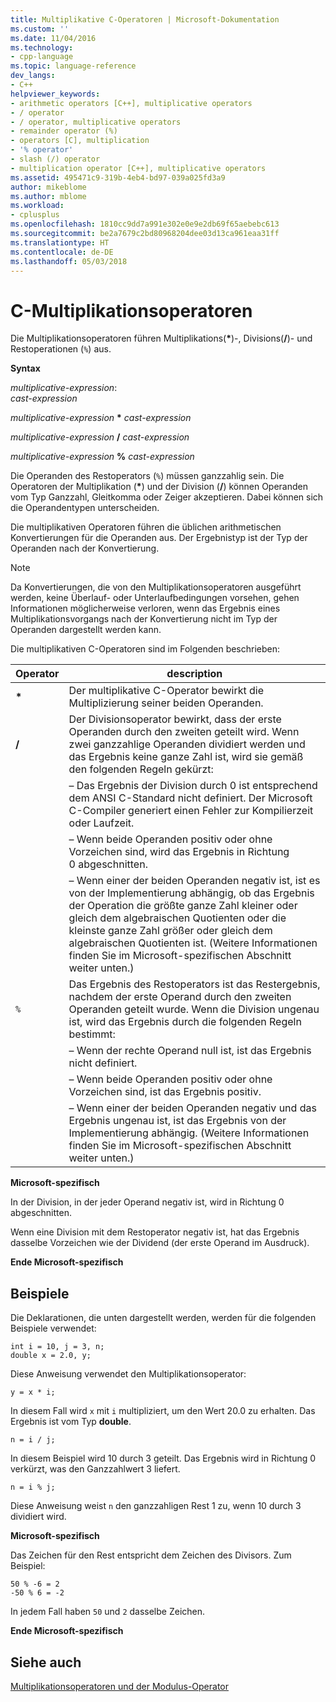 ```yaml
---
title: Multiplikative C-Operatoren | Microsoft-Dokumentation
ms.custom: ''
ms.date: 11/04/2016
ms.technology:
- cpp-language
ms.topic: language-reference
dev_langs:
- C++
helpviewer_keywords:
- arithmetic operators [C++], multiplicative operators
- / operator
- / operator, multiplicative operators
- remainder operator (%)
- operators [C], multiplication
- '% operator'
- slash (/) operator
- multiplication operator [C++], multiplicative operators
ms.assetid: 495471c9-319b-4eb4-bd97-039a025fd3a9
author: mikeblome
ms.author: mblome
ms.workload:
- cplusplus
ms.openlocfilehash: 1810cc9dd7a991e302e0e9e2db69f65aebebc613
ms.sourcegitcommit: be2a7679c2bd80968204dee03d13ca961eaa31ff
ms.translationtype: HT
ms.contentlocale: de-DE
ms.lasthandoff: 05/03/2018
---
```

# <a name="c-multiplicative-operators"></a>C-Multiplikationsoperatoren
Die Multiplikationsoperatoren führen Multiplikations(**\***)-, Divisions(**/**)- und Restoperationen (`%`) aus.  
  
 **Syntax**  
  
 *multiplicative-expression*:  
 *cast-expression*  
  
 *multiplicative-expression*  **\***  *cast-expression*  
  
 *multiplicative-expression*  **/**  *cast-expression*  
  
 *multiplicative-expression*  **%**  *cast-expression*  
  
 Die Operanden des Restoperators (`%`) müssen ganzzahlig sein. Die Operatoren der Multiplikation (**\***) und der Division (**/**) können Operanden vom Typ Ganzzahl, Gleitkomma oder Zeiger akzeptieren. Dabei können sich die Operandentypen unterscheiden.  
  
 Die multiplikativen Operatoren führen die üblichen arithmetischen Konvertierungen für die Operanden aus. Der Ergebnistyp ist der Typ der Operanden nach der Konvertierung.  
  
> [!NOTE]
>  Da Konvertierungen, die von den Multiplikationsoperatoren ausgeführt werden, keine Überlauf- oder Unterlaufbedingungen vorsehen, gehen Informationen möglicherweise verloren, wenn das Ergebnis eines Multiplikationsvorgangs nach der Konvertierung nicht im Typ der Operanden dargestellt werden kann.  
  
 Die multiplikativen C-Operatoren sind im Folgenden beschrieben:  
  
|Operator|description|  
|--------------|-----------------|  
|**\***|Der multiplikative C-Operator bewirkt die Multiplizierung seiner beiden Operanden.|  
|**/**|Der Divisionsoperator bewirkt, dass der erste Operanden durch den zweiten geteilt wird. Wenn zwei ganzzahlige Operanden dividiert werden und das Ergebnis keine ganze Zahl ist, wird sie gemäß den folgenden Regeln gekürzt:|  
||–   Das Ergebnis der Division durch 0 ist entsprechend dem ANSI C-Standard nicht definiert. Der Microsoft C-Compiler generiert einen Fehler zur Kompilierzeit oder Laufzeit.|  
||–   Wenn beide Operanden positiv oder ohne Vorzeichen sind, wird das Ergebnis in Richtung 0 abgeschnitten.|  
||–   Wenn einer der beiden Operanden negativ ist, ist es von der Implementierung abhängig, ob das Ergebnis der Operation die größte ganze Zahl kleiner oder gleich dem algebraischen Quotienten oder die kleinste ganze Zahl größer oder gleich dem algebraischen Quotienten ist. (Weitere Informationen finden Sie im Microsoft-spezifischen Abschnitt weiter unten.)|  
|`%`|Das Ergebnis des Restoperators ist das Restergebnis, nachdem der erste Operand durch den zweiten Operanden geteilt wurde. Wenn die Division ungenau ist, wird das Ergebnis durch die folgenden Regeln bestimmt:|  
||–   Wenn der rechte Operand null ist, ist das Ergebnis nicht definiert.|  
||–   Wenn beide Operanden positiv oder ohne Vorzeichen sind, ist das Ergebnis positiv.|  
||–   Wenn einer der beiden Operanden negativ und das Ergebnis ungenau ist, ist das Ergebnis von der Implementierung abhängig. (Weitere Informationen finden Sie im Microsoft-spezifischen Abschnitt weiter unten.)|  
  
 **Microsoft-spezifisch**  
  
 In der Division, in der jeder Operand negativ ist, wird in Richtung 0 abgeschnitten.  
  
 Wenn eine Division mit dem Restoperator negativ ist, hat das Ergebnis dasselbe Vorzeichen wie der Dividend (der erste Operand im Ausdruck).  
  
 **Ende Microsoft-spezifisch**  
  
## <a name="examples"></a>Beispiele  
 Die Deklarationen, die unten dargestellt werden, werden für die folgenden Beispiele verwendet:  
  
```  
int i = 10, j = 3, n;  
double x = 2.0, y;  
```  
  
 Diese Anweisung verwendet den Multiplikationsoperator:  
  
```  
y = x * i;  
```  
  
 In diesem Fall wird `x` mit `i` multipliziert, um den Wert 20.0 zu erhalten. Das Ergebnis ist vom Typ **double**.  
  
```  
n = i / j;  
```  
  
 In diesem Beispiel wird 10 durch 3 geteilt. Das Ergebnis wird in Richtung 0 verkürzt, was den Ganzzahlwert 3 liefert.  
  
```  
n = i % j;  
```  
  
 Diese Anweisung weist `n` den ganzzahligen Rest 1 zu, wenn 10 durch 3 dividiert wird.  
  
 **Microsoft-spezifisch**  
  
 Das Zeichen für den Rest entspricht dem Zeichen des Divisors. Zum Beispiel:  
  
```  
50 % -6 = 2  
-50 % 6 = -2  
```  
  
 In jedem Fall haben `50` und `2` dasselbe Zeichen.  
  
 **Ende Microsoft-spezifisch**  
  
## <a name="see-also"></a>Siehe auch  
 [Multiplikationsoperatoren und der Modulus-Operator](../cpp/multiplicative-operators-and-the-modulus-operator.md)